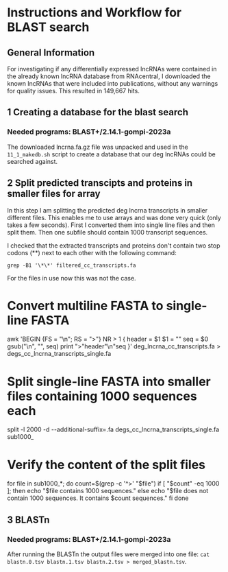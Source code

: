 # Instructions and Workflow for BLAST search
## General Information 
For investigating if any differentially expressed lncRNAs were contained in the already known lncRNA database from RNAcentral, I downloaded the known lncRNAs that were included into publications, without any warnings for quality issues. This resulted in 149,667 hits. 


## 1 Creating a database for the blast search 
### Needed programs: BLAST+/2.14.1-gompi-2023a

The downloaded lncrna.fa.gz file was unpacked and used in the `11_1_makedb.sh` script to create a database that our deg lncRNAs could be searched against. 


## 2 Split predicted transcipts and proteins in smaller files for array  

In this step I am splitting the predicted deg lncrna transcripts in smaller different files. This enables me to use arrays and was done very quick (only takes a few seconds). First I converted them into single line files and then split them. Then one subfile should contain 1000 transcript sequences. 

I checked that the extracted transcripts and proteins don't contain two stop codons (**) next to each other with the following command: 

`grep -B1 '\*\*' filtered_cc_transcripts.fa`  

For the files in use now this was not the case. 

# Convert multiline FASTA to single-line FASTA
awk 'BEGIN {FS = "\n"; RS = ">"}
NR > 1 {
    header = $1
    $1 = ""
    seq = $0
    gsub("\n", "", seq)
    print ">"header"\n"seq
}' deg_lncrna_cc_transcripts.fa > degs_cc_lncrna_transcripts_single.fa

# Split single-line FASTA into smaller files containing 1000 sequences each
split -l 2000 -d --additional-suffix=.fa degs_cc_lncrna_transcripts_single.fa sub1000_

# Verify the content of the split files
for file in sub1000_*; do
  count=$(grep -c '^>' "$file")
  if [ "$count" -eq 1000 ]; then
    echo "$file contains 1000 sequences."
  else
    echo "$file does not contain 1000 sequences. It contains $count sequences."
  fi
done



## 3 BLASTn  
### Needed programs: BLAST+/2.14.1-gompi-2023a

After running the BLASTn the output files were merged into one file: `cat blastn.0.tsv blastn.1.tsv blastn.2.tsv > merged_blastn.tsv`. 


